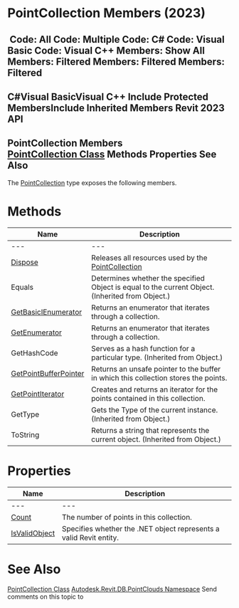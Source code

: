 # PointCollection Members (2023)

﻿
 Code: All Code: Multiple Code: C# Code: Visual Basic Code: Visual C++  Members: Show All Members: Filtered Members: Filtered Members: Filtered   
---  
C#Visual BasicVisual C++
Include Protected MembersInclude Inherited Members
Revit 2023 API  
---  
PointCollection Members  
[PointCollection Class](3eaab06f-0da5-dd0a-6063-b3907f6de7a8.md "PointCollection Class") Methods Properties See Also  
---  
The [PointCollection](3eaab06f-0da5-dd0a-6063-b3907f6de7a8.md "PointCollection Class") type exposes the following members.
# Methods
| Name | Description |
| --- | --- |
| --- | --- | --- |
| [Dispose](480e59b9-0250-f9ef-26a1-b713c8a4fd0d.md "Dispose Method") | Releases all resources used by the [PointCollection](3eaab06f-0da5-dd0a-6063-b3907f6de7a8.md "PointCollection Class") |
| Equals | Determines whether the specified Object is equal to the current Object. (Inherited from Object.) |
| [GetBasicIEnumerator](4c273eac-7860-4baa-37c3-e826e502642f.md "GetBasicIEnumerator Method") | Returns an enumerator that iterates through a collection. |
| [GetEnumerator](48b78bbd-d5cb-5e32-cb9a-3fd7230b9173.md "GetEnumerator Method") | Returns an enumerator that iterates through a collection. |
| GetHashCode | Serves as a hash function for a particular type.  (Inherited from Object.) |
| [GetPointBufferPointer](99505895-833d-5d85-5099-999884031fe3.md "GetPointBufferPointer Method") | Returns an unsafe pointer to the buffer in which this collection stores the points. |
| [GetPointIterator](5b8babd9-cef5-c666-ddb0-7e048e2a8a19.md "GetPointIterator Method") | Creates and returns an iterator for the points contained in this collection. |
| GetType | Gets the Type of the current instance. (Inherited from Object.) |
| ToString | Returns a string that represents the current object. (Inherited from Object.) |

# Properties
| Name | Description |
| --- | --- |
| --- | --- | --- |
| [Count](61b5f249-53bb-2d21-e85b-2beebbe4ed05.md "Count Property") | The number of points in this collection. |
| [IsValidObject](5c621413-d7ad-a3cd-f165-eb21ceb5580d.md "IsValidObject Property") | Specifies whether the .NET object represents a valid Revit entity. |

# See Also
[PointCollection Class](3eaab06f-0da5-dd0a-6063-b3907f6de7a8.md "PointCollection Class")
[Autodesk.Revit.DB.PointClouds Namespace](5974062a-47d4-c7bb-16f2-d5dd193bd170.md "Autodesk.Revit.DB.PointClouds Namespace")
Send comments on this topic to 